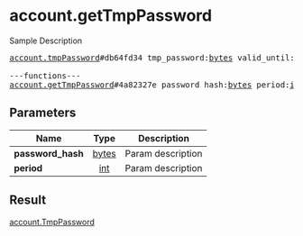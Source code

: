 # account.getTmpPassword

Sample Description

<pre>
<a href="../constructor/account.tmpPassword">account.tmpPassword</a>#db64fd34 tmp_password:<a href="../type/bytes.md">bytes</a> valid_until:<a href="../type/int.md">int</a> = <a href="../type/account.TmpPassword.md">account.TmpPassword</a>;

---functions---
<a href="../method/account.getTmpPassword.md">account.getTmpPassword</a>#4a82327e password_hash:<a href="../type/bytes.md">bytes</a> period:<a href="../type/int.md">int</a> = <a href="../type/account.TmpPassword.md">account.TmpPassword</a>;</pre>
## Parameters

| Name | Type | Description |
|------|:----:|-------------|
| **password_hash** | <a href="../type/bytes.md">bytes</a> | Param description |
| **period** | <a href="../type/int.md">int</a> | Param description |

## Result

<a href="../type/account.TmpPassword.md">account.TmpPassword</a>


